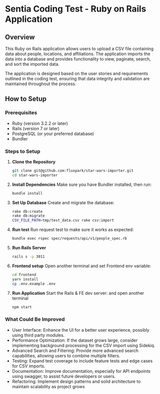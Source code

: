 # Sentia Coding Test - Ruby on Rails Application

## Overview

This Ruby on Rails application allows users to upload a CSV file containing data about people, locations, and affiliations. The application imports the data into a database and provides functionality to view, paginate, search, and sort the imported data. 

The application is designed based on the user stories and requirements outlined in the coding test, ensuring that data integrity and validation are maintained throughout the process.

## How to Setup

### Prerequisites

- Ruby (version 3.2.2 or later)
- Rails (version 7 or later)
- PostgreSQL (or your preferred database)
- Bundler

### Steps to Setup

1. **Clone the Repository**

   ```bash
   git clone git@github.com:fluxpark/star-wars-importer.git
   cd star-wars-importer
2. **Install Dependencies** Make sure you have Bundler installed, then run:
    ```bash
    bundle install
3. **Set Up Database** Create and migrate the database:
    ```bash
    rake db:create
    rake db:migrate
    CSV_FILE_PATH=tmp/test_data.csv rake csv:import
4. **Run test** Run request test to make sure it works as expected:
    ```bash
    bundle exec rspec spec/requests/api/v1/people_spec.rb
5. **Run Rails Server**
    ```bash
    rails s -p 3011
    ```
6. **Frontend setup** Open another terminal and set Frontend env variable:
    ```bash
    cd frontend
    yarn install
    cp .env.example .env
6. **Run Application** Start the Rails & FE dev server:
    and open another terminal
    ```bash
    npm start
### What Could Be Improved
- User Interface: Enhance the UI for a better user experience, possibly using third party modules.
- Performance Optimization: If the dataset grows large, consider implementing background processing for the CSV import using Sidekiq.
- Advanced Search and Filtering: Provide more advanced search capabilities, allowing users to combine multiple filters.
- Testing: Expand test coverage to include feature tests and edge cases for CSV imports.
- Documentation: Improve documentation, especially for API endpoints using swagger, to assist future developers or users.
- Refactoring: Implement design patterns and solid architecture to maintain scalability as project grows